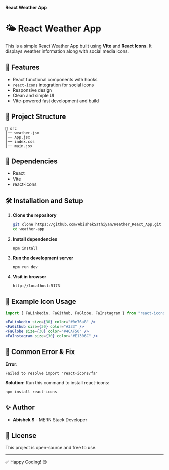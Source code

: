 **React Weather App**

# 🌤️ React Weather App

This is a simple React Weather App built using **Vite** and **React Icons**. It displays weather information along with social media icons.

## 🚀 Features
- React functional components with hooks
- `react-icons` integration for social icons
- Responsive design
- Clean and simple UI
- Vite-powered fast development and build

## 📂 Project Structure
```
📁 src
│── weather.jsx
│── App.jsx
│── index.css
│── main.jsx
```

## 🔗 Dependencies
- React
- Vite
- react-icons

## 🛠️ Installation and Setup
1. **Clone the repository**
   ```bash
   git clone https://github.com/AbishekSathiyan/Weather_React_App.git
   cd weather-app
   ```

2. **Install dependencies**
   ```bash
   npm install
   ```

3. **Run the development server**
   ```bash
   npm run dev
   ```

4. **Visit in browser**
   ```
   http://localhost:5173
   ```

## 🧩 Example Icon Usage
```jsx
import { FaLinkedin, FaGithub, FaGlobe, FaInstagram } from "react-icons/fa";

<FaLinkedin size={30} color="#0e76a8" />
<FaGithub size={30} color="#333" />
<FaGlobe size={30} color="#4CAF50" />
<FaInstagram size={30} color="#E1306C" />
```

## 🐞 Common Error & Fix
**Error:** 
```
Failed to resolve import "react-icons/fa"
```
**Solution:** 
Run this command to install react-icons:
```bash
npm install react-icons
```

## ✨ Author
- **Abishek S** - MERN Stack Developer

## 📄 License
This project is open-source and free to use.

---

✅ Happy Coding! 😊
